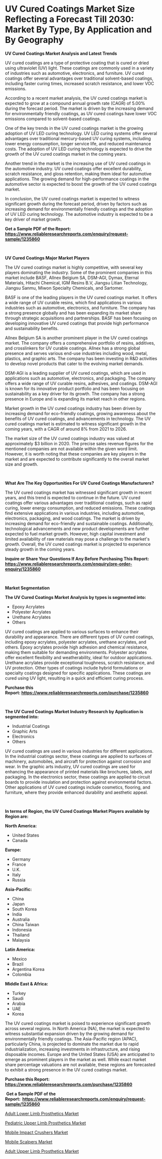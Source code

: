 <p><h1>UV Cured Coatings Market Size Reflecting a Forecast Till 2030: Market By Type, By Application and By Geography</h1></p><p><strong>UV Cured Coatings Market Analysis and Latest Trends</strong></p>
<p><p>UV cured coatings are a type of protective coating that is cured or dried using ultraviolet (UV) light. These coatings are commonly used in a variety of industries such as automotive, electronics, and furniture. UV cured coatings offer several advantages over traditional solvent-based coatings, including faster curing times, increased scratch resistance, and lower VOC emissions.</p><p>According to a recent market analysis, the UV cured coatings market is expected to grow at a compound annual growth rate (CAGR) of 5.00% during the forecast period. The market is driven by the increasing demand for environmentally friendly coatings, as UV cured coatings have lower VOC emissions compared to solvent-based coatings.</p><p>One of the key trends in the UV cured coatings market is the growing adoption of UV LED curing technology. UV LED curing systems offer several advantages over traditional mercury-based UV curing systems, including lower energy consumption, longer service life, and reduced maintenance costs. The adoption of UV LED curing technology is expected to drive the growth of the UV cured coatings market in the coming years.</p><p>Another trend in the market is the increasing use of UV cured coatings in the automotive industry. UV cured coatings offer excellent durability, scratch resistance, and gloss retention, making them ideal for automotive applications. The growing demand for high-performance coatings in the automotive sector is expected to boost the growth of the UV cured coatings market.</p><p>In conclusion, the UV cured coatings market is expected to witness significant growth during the forecast period, driven by factors such as increasing demand for environmentally friendly coatings and the adoption of UV LED curing technology. The automotive industry is expected to be a key driver of market growth.</p></p>
<p><strong>Get a Sample PDF of the Report:&nbsp; <a href="https://www.reliableresearchreports.com/enquiry/request-sample/1235860">https://www.reliableresearchreports.com/enquiry/request-sample/1235860</a></strong></p>
<p>&nbsp;</p>
<p><strong>UV Cured Coatings Major Market Players</strong></p>
<p><p>The UV cured coatings market is highly competitive, with several key players dominating the industry. Some of the prominent companies in this market include BASF, Allnex Belgium SA, DSM-AGI, Dymax, Eternal Materials, Hitachi Chemical, IGM Resins B.V, Jiangsu Litian Technology, Jiangsu Sanmu, Miwon Specialty Chemicals, and Sartomer.</p><p>BASF is one of the leading players in the UV cured coatings market. It offers a wide range of UV curable resins, which find applications in various industries such as automotive, electronics, and furniture. The company has a strong presence globally and has been expanding its market share through strategic acquisitions and partnerships. BASF has been focusing on developing innovative UV cured coatings that provide high performance and sustainability benefits.</p><p>Allnex Belgium SA is another prominent player in the UV cured coatings market. The company offers a comprehensive portfolio of resins, additives, and crosslinkers for UV curable coatings. Allnex has a strong global presence and serves various end-use industries including wood, metal, plastics, and graphic arts. The company has been investing in R&D activities to develop novel products that cater to the evolving market demands.</p><p>DSM-AGI is a leading supplier of UV cured coatings, which are used in applications such as automotive, electronics, and packaging. The company offers a wide range of UV curable resins, adhesives, and coatings. DSM-AGI is known for its innovative product portfolio and has been focusing on sustainability as a key driver for its growth. The company has a strong presence in Europe and is expanding its market reach in other regions.</p><p>Market growth in the UV cured coatings industry has been driven by increasing demand for eco-friendly coatings, growing awareness about the benefits of UV cured coatings, and advancements in technology. The UV cured coatings market is estimated to witness significant growth in the coming years, with a CAGR of around 8% from 2021 to 2026.</p><p>The market size of the UV cured coatings industry was valued at approximately $3 billion in 2020. The precise sales revenue figures for the mentioned companies are not available within the given word limit. However, it is worth noting that these companies are key players in the market and are expected to contribute significantly to the overall market size and growth.</p></p>
<p>&nbsp;</p>
<p><strong>What Are The Key Opportunities For UV Cured Coatings Manufacturers?</strong></p>
<p><p>The UV cured coatings market has witnessed significant growth in recent years, and this trend is expected to continue in the future. UV cured coatings offer various advantages over traditional coatings, such as rapid curing, lower energy consumption, and reduced emissions. These coatings find extensive applications in various industries, including automotive, electronics, packaging, and wood coatings. The market is driven by increasing demand for eco-friendly and sustainable coatings. Additionally, technological advancements and new product developments are further expected to fuel market growth. However, high capital investment and limited availability of raw materials may pose a challenge to the market's growth. Overall, the UV cured coatings market is projected to experience steady growth in the coming years.</p></p>
<p><strong>Inquire or Share Your Questions If Any Before Purchasing This Report: <a href="https://www.reliableresearchreports.com/enquiry/pre-order-enquiry/1235860">https://www.reliableresearchreports.com/enquiry/pre-order-enquiry/1235860</a></strong></p>
<p>&nbsp;</p>
<p><strong>Market Segmentation</strong></p>
<p><strong>The UV Cured Coatings Market Analysis by types is segmented into:</strong></p>
<p><ul><li>Epoxy Acrylates</li><li>Polyester Acrylates</li><li>Urethane Acrylates</li><li>Others</li></ul></p>
<p><p>UV cured coatings are applied to various surfaces to enhance their durability and appearance. There are different types of UV cured coatings, including epoxy acrylates, polyester acrylates, urethane acrylates, and others. Epoxy acrylates provide high adhesion and chemical resistance, making them suitable for demanding environments. Polyester acrylates offer excellent flexibility and weatherability, ideal for outdoor applications. Urethane acrylates provide exceptional toughness, scratch resistance, and UV protection. Other types of coatings include hybrid formulations or specialty coatings designed for specific applications. These coatings are cured using UV light, resulting in a quick and efficient curing process.</p></p>
<p><strong>Purchase this Report:&nbsp;<a href="https://www.reliableresearchreports.com/purchase/1235860">https://www.reliableresearchreports.com/purchase/1235860</a></strong></p>
<p>&nbsp;</p>
<p><strong>The UV Cured Coatings Market Industry Research by Application is segmented into:</strong></p>
<p><ul><li>Industrial Coatings</li><li>Graphic Arts</li><li>Electronics</li><li>Others</li></ul></p>
<p><p>UV cured coatings are used in various industries for different applications. In the industrial coatings sector, these coatings are applied to surfaces of machinery, automobiles, and aircraft for protection against corrosion and wear. In the graphic arts industry, UV cured coatings are used for enhancing the appearance of printed materials like brochures, labels, and packaging. In the electronics sector, these coatings are applied to circuit boards to provide insulation and protection against environmental factors. Other applications of UV cured coatings include cosmetics, flooring, and furniture, where they provide enhanced durability and aesthetic appeal.</p></p>
<p>&nbsp;</p>
<p><strong>In terms of Region, the UV Cured Coatings Market Players available by Region are:</strong></p>
<p>
    <p> <strong> North America: </strong>
        <ul>
            <li>United States</li>
            <li>Canada</li>
        </ul>
        </p> 
    <p> <strong> Europe: </strong>
        <ul>
            <li>Germany</li>
            <li>France</li>
            <li>U.K.</li>
            <li>Italy</li>
            <li>Russia</li>
        </ul>
        </p> 
    <p> <strong> Asia-Pacific: </strong>
        <ul>
            <li>China</li>
            <li>Japan</li>
            <li>South Korea</li>
            <li>India</li>
            <li>Australia</li>
            <li>China Taiwan</li>
            <li>Indonesia</li>
            <li>Thailand</li>
            <li>Malaysia</li>
        </ul>
        </p> 
    <p> <strong> Latin America: </strong>
        <ul>
            <li>Mexico</li>
            <li>Brazil</li>
            <li>Argentina Korea</li>
            <li>Colombia</li>
        </ul>
        </p> 
    <p> <strong> Middle East & Africa: </strong>
        <ul>
            <li>Turkey</li>
            <li>Saudi</li>
            <li>Arabia</li>
            <li>UAE</li>
            <li>Korea</li>
        </ul>
    </p>
    </p>
<p><p>The UV cured coatings market is poised to experience significant growth across several regions. In North America (NA), the market is expected to witness substantial expansion driven by the growing demand for environmentally friendly coatings. The Asia-Pacific region (APAC), particularly China, is projected to dominate the market due to rapid industrialization, increasing investments in infrastructure, and rising disposable incomes. Europe and the United States (USA) are anticipated to emerge as prominent players in the market as well. While exact market share percentage valuations are not available, these regions are forecasted to exhibit a strong presence in the UV cured coatings market.</p></p>
<p><strong>Purchase this Report: <a href="https://www.reliableresearchreports.com/purchase/1235860">https://www.reliableresearchreports.com/purchase/1235860</a></strong></p>
<p>&nbsp;<strong>Get a Sample PDF of the Report:&nbsp;&nbsp;<a href="https://www.reliableresearchreports.com/enquiry/request-sample/1235860">https://www.reliableresearchreports.com/enquiry/request-sample/1235860</a></strong></p>
<p><strong></strong></p>
<p><p><a href="https://www.linkedin.com/pulse/decoding-adult-lower-limb-prosthetics-market-deep-dive-latest-ylyqc/">Adult Lower Limb Prosthetics Market</a></p><p><a href="https://www.linkedin.com/pulse/pediatric-upper-limb-prosthetics-market-insights-players-3ff2c/">Pediatric Upper Limb Prosthetics Market</a></p><p><a href="https://medium.com/@mayrussel1912/mobile-impact-crushers-market-size-cagr-trends-2024-2030-02d1a88d211c">Mobile Impact Crushers Market</a></p><p><a href="https://medium.com/@raygrimes1999/mobile-scalpers-market-share-evolution-and-market-growth-trends-2023-2030-dbd6b1859a69">Mobile Scalpers Market</a></p><p><a href="https://www.linkedin.com/pulse/adult-upper-limb-prosthetics-market-size-2023-2030-global-industrial-vcluc/">Adult Upper Limb Prosthetics Market</a></p></p>